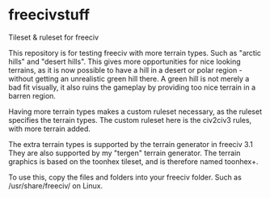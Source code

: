 # freecivstuff
Tileset &amp; ruleset for freeciv

This repository is for testing freeciv with more terrain types. Such as "arctic hills" and "desert hills".  This gives more opportunities for nice looking terrains, as it is now possible to have a hill in a desert or polar region - without getting an unrealistic green hill there. A green hill is not merely a bad fit visually, it also ruins the gameplay by providing too nice terrain in a barren region. 

Having more terrain types makes a custom ruleset necessary, as the ruleset specifies the terrain types.  The custom ruleset here is the civ2civ3 rules, with more terrain added.

The extra terrain types is supported by the terrain generator in freeciv 3.1  They are also supported by my "tergen" terrain generator. The terrain graphics is based on the toonhex tileset, and is therefore named toonhex+.

To use this, copy the files and folders into your freeciv folder. Such as /usr/share/freeciv/ on Linux.
